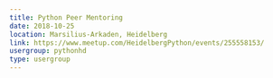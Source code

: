 ```yaml
---
title: Python Peer Mentoring
date: 2018-10-25
location: Marsilius-Arkaden, Heidelberg
link: https://www.meetup.com/HeidelbergPython/events/255558153/
usergroup: pythonhd
type: usergroup
---
```

